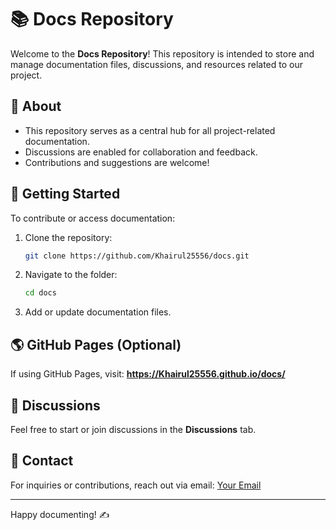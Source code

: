 # 📚 Docs Repository

Welcome to the **Docs Repository**! This repository is intended to store and manage documentation files, discussions, and resources related to our project.

## 📌 About
- This repository serves as a central hub for all project-related documentation.
- Discussions are enabled for collaboration and feedback.
- Contributions and suggestions are welcome!

## 🚀 Getting Started
To contribute or access documentation:
1. Clone the repository:
   ```bash
   git clone https://github.com/Khairul25556/docs.git
   ```
2. Navigate to the folder:
   ```bash
   cd docs
   ```
3. Add or update documentation files.

## 🌎 GitHub Pages (Optional)
If using GitHub Pages, visit: **https://Khairul25556.github.io/docs/**

## 💬 Discussions
Feel free to start or join discussions in the **Discussions** tab.

## 📧 Contact
For inquiries or contributions, reach out via email: [Your Email](krft44@gmail.com)

---
Happy documenting! ✍️

